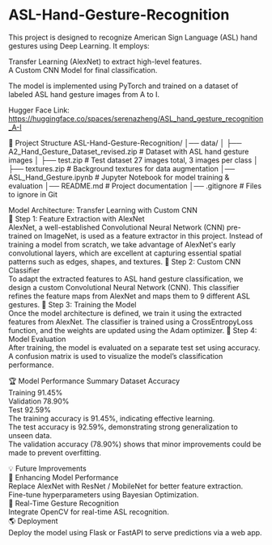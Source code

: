 # ASL-Hand-Gesture-Recognition

This project is designed to recognize American Sign Language (ASL) hand gestures using Deep Learning. It employs:

Transfer Learning (AlexNet) to extract high-level features.  
A Custom CNN Model for final classification.  

The model is implemented using PyTorch and trained on a dataset of labeled ASL hand gesture images from A to I.  

Hugger Face Link:
https://huggingface.co/spaces/serenazheng/ASL_hand_gesture_recognition_A-I

📂 Project Structure
ASL-Hand-Gesture-Recognition/
│── data/
│   ├── A2_Hand_Gesture_Dataset_revised.zip  # Dataset with ASL hand gesture images
│   ├── test.zip  # Test dataset 27 images total, 3 images per class
│   ├── textures.zip  # Background textures for data augmentation
│── ASL_Hand_Gesture.ipynb  # Jupyter Notebook for model training & evaluation
│── README.md  # Project documentation
│── .gitignore  # Files to ignore in Git

Model Architecture: Transfer Learning with Custom CNN  
🔹 Step 1: Feature Extraction with AlexNet  
AlexNet, a well-established Convolutional Neural Network (CNN) pre-trained on ImageNet, is used as a feature extractor in this project. Instead of training a model from scratch, we take advantage of AlexNet's early convolutional layers, which are excellent at capturing essential spatial patterns such as edges, shapes, and textures.
🔹 Step 2: Custom CNN Classifier  
To adapt the extracted features to ASL hand gesture classification, we design a custom Convolutional Neural Network (CNN). This classifier refines the feature maps from AlexNet and maps them to 9 different ASL gestures.
🔹 Step 3: Training the Model  
Once the model architecture is defined, we train it using the extracted features from AlexNet. The classifier is trained using a CrossEntropyLoss function, and the weights are updated using the Adam optimizer.
🔹 Step 4: Model Evaluation  
After training, the model is evaluated on a separate test set using accuracy. A confusion matrix is used to visualize the model’s classification performance.

🏆 Model Performance Summary
Dataset	Accuracy  
Training	91.45%  
Validation	78.90%  
Test	92.59%  
The training accuracy is 91.45%, indicating effective learning.  
The test accuracy is 92.59%, demonstrating strong generalization to unseen data.  
The validation accuracy (78.90%) shows that minor improvements could be made to prevent overfitting.  

💡 Future Improvements  
🚀 Enhancing Model Performance  
Replace AlexNet with ResNet / MobileNet for better feature extraction.  
Fine-tune hyperparameters using Bayesian Optimization.  
📸 Real-Time Gesture Recognition  
Integrate OpenCV for real-time ASL recognition.  
🌎 Deployment  
Deploy the model using Flask or FastAPI to serve predictions via a web app.
